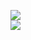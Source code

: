 [![](https://img.shields.io/badge/Made%20With-Github%20Spray-lightgrey.svg?style=for-the-badge&logo=github)](https://github.com/Annihil/github-spray#14893)  
[![](https://i.imgur.com/2DrTn0Z.gif)](https://github.com/Annihil/github-spray)